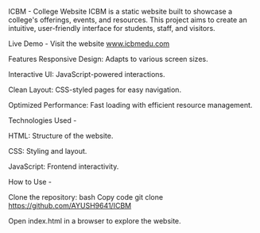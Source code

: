 ICBM - College Website
ICBM is a static website built to showcase a college's offerings, events, and resources. This project aims to create an intuitive, user-friendly interface for students, staff, and visitors.

Live Demo - 
Visit the website www.icbmedu.com

Features
Responsive Design: Adapts to various screen sizes.

Interactive UI: JavaScript-powered interactions.

Clean Layout: CSS-styled pages for easy navigation.

Optimized Performance: Fast loading with efficient resource management.

Technologies Used - 

HTML: Structure of the website.

CSS: Styling and layout.

JavaScript: Frontend interactivity.

How to Use - 

Clone the repository: 
bash
Copy code
git clone https://github.com/AYUSH9641/ICBM

Open index.html in a browser to explore the website.
